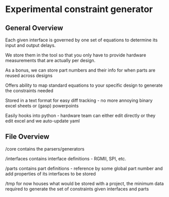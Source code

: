 # Experimental constraint generator

## General Overview
Each given interface is governed by one set of equations to determine its input and output delays.

We store them in the tool so that you only have to provide hardware measurements that are actually per design.

As a bonus, we can store part numbers and their info for when parts are reused across designs

Offers ability to map standard equations to your specific design to generate the constraints needed 

Stored in a text format for easy diff tracking - no more annoying binary excel sheets or (gasp) powerpoints

Easily hooks into python - hardware team can either edit directly or they edit excel and we auto-update yaml

## File Overview
/core contains the parsers/generators

/interfaces contains interface definitions - RGMII, SPI, etc.

/parts contains part definitions - reference by some global part number and add properties of its interfaces to be stored

/tmp for now houses what would be stored with a project, the minimum data required to generate the set of constraints given interfaces and parts
